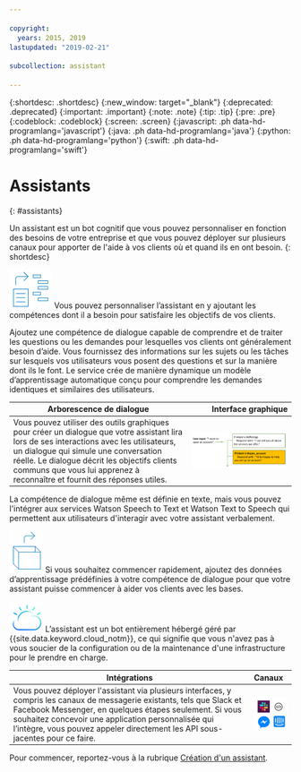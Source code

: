 ```yaml
---

copyright:
  years: 2015, 2019
lastupdated: "2019-02-21"

subcollection: assistant

---
```


{:shortdesc: .shortdesc}
{:new_window: target="_blank"}
{:deprecated: .deprecated}
{:important: .important}
{:note: .note}
{:tip: .tip}
{:pre: .pre}
{:codeblock: .codeblock}
{:screen: .screen}
{:javascript: .ph data-hd-programlang='javascript'}
{:java: .ph data-hd-programlang='java'}
{:python: .ph data-hd-programlang='python'}
{:swift: .ph data-hd-programlang='swift'}

# Assistants
{: #assistants}

Un assistant est un bot cognitif que vous pouvez personnaliser en fonction des besoins de votre entreprise et que vous pouvez déployer sur plusieurs canaux pour apporter de l'aide à vos clients où et quand ils en ont besoin.
{: shortdesc}

![Compétences](images/skill-icon.png) Vous pouvez personnaliser l’assistant en y ajoutant les compétences dont il a besoin pour satisfaire les objectifs de vos clients.

Ajoutez une compétence de dialogue capable de comprendre et de traiter les questions ou les demandes pour lesquelles vos clients ont généralement besoin d’aide. Vous fournissez des informations sur les sujets ou les tâches sur lesquels vos utilisateurs vous posent des questions et sur la manière dont ils le font. Le service crée de manière dynamique un modèle d’apprentissage automatique conçu pour comprendre les demandes identiques et similaires des utilisateurs. 

| Arborescence de dialogue | Interface graphique |
|-------------|-------------------------:|
|Vous pouvez utiliser des outils graphiques pour créer un dialogue que votre assistant lira lors de ses interactions avec les utilisateurs, un dialogue qui simule une conversation réelle. Le dialogue décrit les objectifs clients communs que vous lui apprenez à reconnaître et fournit des réponses utiles. | ![Exemple d'arborescence de dialogue avec un exemple de contenu](images/dialog-depiction.png) |

La compétence de dialogue même est définie en texte, mais vous pouvez l'intégrer aux services Watson Speech to Text et Watson Text to Speech qui permettent aux utilisateurs d'interagir avec votre assistant verbalement. 

![Données d’apprentissage prêtes à l'emploi](images/oob.png) Si vous souhaitez commencer rapidement, ajoutez des données d’apprentissage prédéfinies à votre compétence de dialogue pour que votre assistant puisse commencer à aider vos clients avec les bases.

![IBM Cloud](images/cloud.png) L’assistant est un bot entièrement hébergé géré par {{site.data.keyword.cloud_notm}}, ce qui signifie que vous n'avez pas à vous soucier de la configuration ou de la maintenance d'une infrastructure pour le prendre en charge.

| Intégrations       | Canaux  |
|--------------------|:----------|
|Vous pouvez déployer l'assistant via plusieurs interfaces, y compris les canaux de messagerie existants, tels que Slack et Facebook Messenger, en quelques étapes seulement. Si vous souhaitez concevoir une application personnalisée qui l’intègre, vous pouvez appeler directement les API sous-jacentes pour ce faire. | ![Méthodes d'intégration comprenant Slack, Facebook Messenger, une application Web ou l'intégration d'un agent humain](images/integrations.png) |

Pour commencer, reportez-vous à la rubrique [Création d'un assistant](/docs/services/assistant?topic=assistant-assistant-add).
